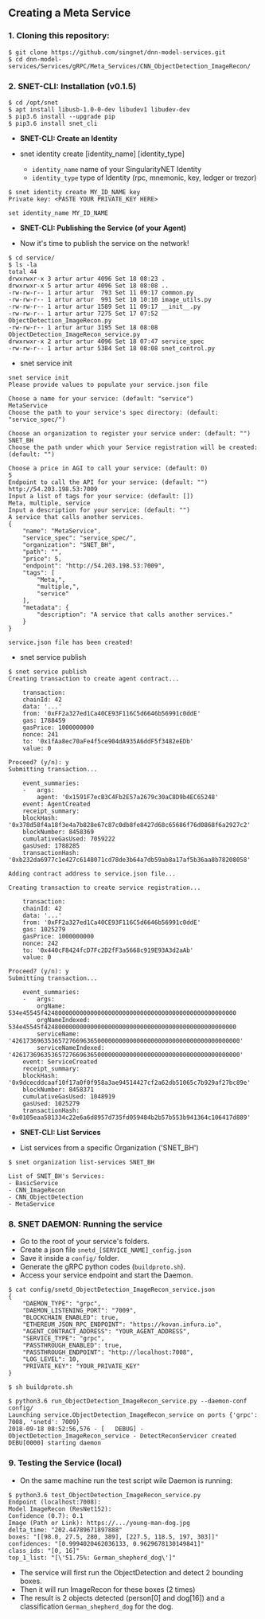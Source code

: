 ## Creating a Meta Service

### 1. Cloning this repository:
```
$ git clone https://github.com/singnet/dnn-model-services.git
$ cd dnn-model-services/Services/gRPC/Meta_Services/CNN_ObjectDetection_ImageRecon/
```

### 2. SNET-CLI: Installation (v0.1.5)
```
$ cd /opt/snet
$ apt install libusb-1.0-0-dev libudev1 libudev-dev
$ pip3.6 install --upgrade pip
$ pip3.6 install snet_cli
```

- **SNET-CLI: Create an Identity**

-	snet identity create [identity_name] [identity_type]
	 - `identity_name` name of your SingularityNET Identity
	 - `identity_type` type of Identity (rpc, mnemonic, key, ledger or trezor)
```
$ snet identity create MY_ID_NAME key
Private key: <PASTE YOUR PRIVATE_KEY HERE>

set identity_name MY_ID_NAME
```

- **SNET-CLI: Publishing the Service (of your Agent)**

-   Now it's time to publish the service on the network!

```
$ cd service/
$ ls -la
total 44
drwxrwxr-x 3 artur artur 4096 Set 18 08:23 .
drwxrwxr-x 5 artur artur 4096 Set 18 08:08 ..
-rw-rw-r-- 1 artur artur  793 Set 11 09:17 common.py
-rw-rw-r-- 1 artur artur  991 Set 10 10:10 image_utils.py
-rw-rw-r-- 1 artur artur 1589 Set 11 09:17 __init__.py
-rw-rw-r-- 1 artur artur 7275 Set 17 07:52 ObjectDetection_ImageRecon.py
-rw-rw-r-- 1 artur artur 3195 Set 18 08:08 ObjectDetection_ImageRecon_service.py
drwxrwxr-x 2 artur artur 4096 Set 18 07:47 service_spec
-rw-rw-r-- 1 artur artur 5384 Set 18 08:08 snet_control.py
```
-	snet service init
```	
snet service init
Please provide values to populate your service.json file

Choose a name for your service: (default: "service")
MetaService
Choose the path to your service's spec directory: (default: "service_spec/")

Choose an organization to register your service under: (default: "")
SNET_BH
Choose the path under which your Service registration will be created: (default: "")

Choose a price in AGI to call your service: (default: 0)
5
Endpoint to call the API for your service: (default: "")
http://54.203.198.53:7009
Input a list of tags for your service: (default: [])
Meta, multiple, service
Input a description for your service: (default: "")
A service that calls another services.
{
    "name": "MetaService",
    "service_spec": "service_spec/",
    "organization": "SNET_BH",
    "path": "",
    "price": 5,
    "endpoint": "http://54.203.198.53:7009",
    "tags": [
        "Meta,",
        "multiple,",
        "service"
    ],
    "metadata": {
        "description": "A service that calls another services."
    }
}

service.json file has been created!
```
-	snet service publish
```
$ snet service publish
Creating transaction to create agent contract...

    transaction:
    chainId: 42
    data: '...'
    from: '0xFF2a327ed1Ca40CE93F116C5d6646b56991c0ddE'
    gas: 1788459
    gasPrice: 1000000000
    nonce: 241
    to: '0x1fAa8ec70aFe4f5ce904dA935A6ddF5f3482eEDb'
    value: 0

Proceed? (y/n): y
Submitting transaction...

    event_summaries:
    -   args:
        agent: '0x1591F7ecB3C4Fb2E57a2679c30aC8D9b4EC65248'
    event: AgentCreated
    receipt_summary:
    blockHash: '0x378d58f4a18f3e4a7b828e67c87c0db8fe8427d68c65686f76d0868f6a2927c2'
    blockNumber: 8458369
    cumulativeGasUsed: 7059222
    gasUsed: 1788285
    transactionHash: '0xb232da6977c1e427c6148071cd78de3b64a7db59ab8a17af5b36aa8b78208058'

Adding contract address to service.json file...

Creating transaction to create service registration...

    transaction:
    chainId: 42
    data: '...'
    from: '0xFF2a327ed1Ca40CE93F116C5d6646b56991c0ddE'
    gas: 1025279
    gasPrice: 1000000000
    nonce: 242
    to: '0x440cF8424fcD7Fc2D2fF3a5668c919E93A3d2aAb'
    value: 0

Proceed? (y/n): y
Submitting transaction...

    event_summaries:
    -   args:
        orgName: 534e45545f424800000000000000000000000000000000000000000000000000
        orgNameIndexed: 534e45545f424800000000000000000000000000000000000000000000000000
        serviceName: '4261736963536572766963650000000000000000000000000000000000000000'
        serviceNameIndexed: '4261736963536572766963650000000000000000000000000000000000000000'
    event: ServiceCreated
    receipt_summary:
    blockHash: '0x9dcecddcaaf10f17a0f0f958a3ae94514427cf2a62db51065c7b929af27bc89e'
    blockNumber: 8458371
    cumulativeGasUsed: 1048919
    gasUsed: 1025279
    transactionHash: '0x0105eaa581334c22e6a6d8957d735fd059484b2b57b553b941364c106417d889'
```
- **SNET-CLI: List Services**

- 	List services from a specific Organization ('SNET_BH')
```
$ snet organization list-services SNET_BH

List of SNET_BH's Services:
- BasicService
- CNN_ImageRecon
- CNN_ObjectDetection
- MetaService

```

### 8. SNET DAEMON: Running the service
-   Go to the root of your service's folders.
-   Create a json file `snetd_[SERVICE_NAME]_config.json`
-   Save it inside a `config/` folder.
-   Generate the gRPC python codes (`buildproto.sh`).
-   Access your service endpoint and start the Daemon.

```
$ cat config/snetd_ObjectDetection_ImageRecon_service.json
{
    "DAEMON_TYPE": "grpc",
    "DAEMON_LISTENING_PORT": "7009",
    "BLOCKCHAIN_ENABLED": true,
    "ETHEREUM_JSON_RPC_ENDPOINT": "https://kovan.infura.io",
    "AGENT_CONTRACT_ADDRESS": "YOUR_AGENT_ADDRESS",
    "SERVICE_TYPE": "grpc",
    "PASSTHROUGH_ENABLED": true,
    "PASSTHROUGH_ENDPOINT": "http://localhost:7008",
    "LOG_LEVEL": 10,
    "PRIVATE_KEY": "YOUR_PRIVATE_KEY"
}

$ sh buildproto.sh

$ python3.6 run_ObjectDetection_ImageRecon_service.py --daemon-conf config/
Launching service.ObjectDetection_ImageRecon_service on ports {'grpc': 7008, 'snetd': 7009}
2018-09-18 08:52:56,576 - [   DEBUG] - ObjectDetection_ImageRecon_service - DetectReconServicer created
DEBU[0000] starting daemon
```

### 9. Testing the Service (local)

-	On the same machine run the test script wile Daemon is running:
```
$ python3.6 test_ObjectDetection_ImageRecon_service.py 
Endpoint (localhost:7008): 
Model ImageRecon (ResNet152): 
Confidence (0.7): 0.1
Image (Path or Link): https://.../young-man-dog.jpg
delta_time: "202.44789671897888"
boxes: "[[98.0, 27.5, 280, 389], [227.5, 118.5, 197, 303]]"
confidences: "[0.9994020462036133, 0.9629678130149841]"
class_ids: "[0, 16]"
top_1_list: "[\'51.75%: German_shepherd_dog\']"
```
-   The service will first run the ObjectDetection and detect 2 bounding boxes.
-   Then it will run ImageRecon for these boxes (2 times)
-   The result is 2 objects detected (person[0] and dog[16]) and a classification `German_shepherd_dog` for the dog. 
